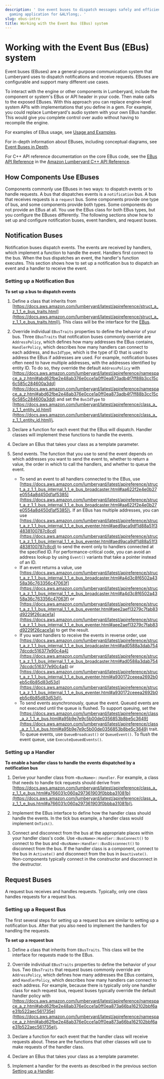 ```yaml
---
description: ' Use event buses to dispatch messages safely and efficiently in your
  gaming application for &ALYlong;. '
slug: ebus-intro
title: Working with the Event Bus (EBus) system
---
```

# Working with the Event Bus \(EBus\) system<a name="ebus-intro"></a>

Event buses \(EBuses\) are a general\-purpose communication system that Lumberyard uses to dispatch notifications and receive requests\. EBuses are configurable and support many different use cases\. 

To interact with the engine or other components in Lumberyard, include the component or system's EBus or API header in your code\. Then make calls to the exposed EBuses\. With this approach you can replace engine–level system APIs with implementations that you define in a gem\. For example, you could replace Lumberyard's audio system with your own EBus handler\. This would give you complete control over audio without having to recompile the engine\.

For examples of EBus usage, see [Usage and Examples](ebus-usage-and-examples.md)\. 

For in\-depth information about EBuses, including conceptual diagrams, see [Event Buses in Depth](ebus-in-depth.md)\. 

For C\+\+ API reference documentation on the core EBus code, see the [EBus API Reference](https://docs.aws.amazon.com/lumberyard/latest/apireference/EBus.html) in the [Amazon Lumberyard C\+\+ API Reference](https://docs.aws.amazon.com/lumberyard/latest/apireference/)\.

## How Components Use EBuses<a name="event-bus-intro-how-components-use-ebuses"></a>

Components commonly use EBuses in two ways: to dispatch events or to handle requests\. A bus that dispatches events is a `notification` bus\. A bus that receives requests is a `request` bus\. Some components provide one type of bus, and some components provide both types\. Some components do not provide an EBus at all\. You use the EBus class for both EBus types, but you configure the EBuses differently\. The following sections show how to set up and configure notification buses, event handlers, and request buses\.

## **Notification Buses**<a name="event-bus-intro-notification-buses"></a>

Notification buses dispatch events\. The events are received by handlers, which implement a function to handle the event\. Handlers first connect to the bus\. When the bus dispatches an event, the handler's function executes\. This section shows how to set up a notification bus to dispatch an event and a handler to receive the event\.

### Setting up a Notification Bus<a name="event-bus-intro-setting-up-a-notification-bus"></a>

**To set up a bus to dispatch events**

1. Define a class that inherits from [https://docs.aws.amazon.com/lumberyard/latest/apireference/struct_a_z_1_1_e_bus_traits.html](https://docs.aws.amazon.com/lumberyard/latest/apireference/struct_a_z_1_1_e_bus_traits.html)\. This class will be the interface for the [EBus](https://docs.aws.amazon.com/lumberyard/latest/apireference/class_a_z_1_1_e_bus.html)\.

1. Override individual `EBusTraits` properties to define the behavior of your bus\. Three `EBusTraits` that notification buses commonly override are `AddressPolicy`, which defines how many addresses the EBus contains, `HandlerPolicy`, which describes how many handlers can connect to each address, and `BusIdType`, which is the type of ID that is used to address the EBus if addresses are used\. For example, notification buses often need to have multiple addresses, with the addresses identified by entity ID\. To do so, they override the default `AddressPolicy` with [https://docs.aws.amazon.com/lumberyard/latest/apireference/namespace_a_z.html#abd62fbe2e48ab376e0cce1a0ff0ea873adb4f7ff88b3cc15c6c585c284600a3dd](https://docs.aws.amazon.com/lumberyard/latest/apireference/namespace_a_z.html#abd62fbe2e48ab376e0cce1a0ff0ea873adb4f7ff88b3cc15c6c585c284600a3dd) and set the `BusIdType` to [https://docs.aws.amazon.com/lumberyard/latest/apireference/class_a_z_1_1_entity_id.html](https://docs.aws.amazon.com/lumberyard/latest/apireference/class_a_z_1_1_entity_id.html)\.

1. Declare a function for each event that the EBus will dispatch\. Handler classes will implement these functions to handle the events\.

1. Declare an EBus that takes your class as a template parameter\.

1. Send events\. The function that you use to send the event depends on which addresses you want to send the event to, whether to return a value, the order in which to call the handlers, and whether to queue the event\.
   + To send an event to all handlers connected to the EBus, use [https://docs.aws.amazon.com/lumberyard/latest/apireference/struct_a_z_1_1_bus_internal_1_1_e_bus_broadcaster.html#aa622f2e4e0b27e0554a8d450d1af5385](https://docs.aws.amazon.com/lumberyard/latest/apireference/struct_a_z_1_1_bus_internal_1_1_e_bus_broadcaster.html#aa622f2e4e0b27e0554a8d450d1af5385)\. If an EBus has multiple addresses, you can use [https://docs.aws.amazon.com/lumberyard/latest/apireference/struct_a_z_1_1_bus_internal_1_1_e_bus_eventer.html#aed9aca9df1d88a51f34838100787c8cd](https://docs.aws.amazon.com/lumberyard/latest/apireference/struct_a_z_1_1_bus_internal_1_1_e_bus_eventer.html#aed9aca9df1d88a51f34838100787c8cd) to send the event only to handlers connected at the specified ID\. For performance\-critical code, you can avoid an address lookup by using `Event()` variants that take a pointer instead of an ID\.
   + If an event returns a value, use [https://docs.aws.amazon.com/lumberyard/latest/apireference/struct_a_z_1_1_bus_internal_1_1_e_bus_broadcaster.html#a4d3c8f6502a4358a36c763356c47063f](https://docs.aws.amazon.com/lumberyard/latest/apireference/struct_a_z_1_1_bus_internal_1_1_e_bus_broadcaster.html#a4d3c8f6502a4358a36c763356c47063f) or [https://docs.aws.amazon.com/lumberyard/latest/apireference/struct_a_z_1_1_bus_internal_1_1_e_bus_eventer.html#aee2aef13279c7fab83d9229f26cace1a](https://docs.aws.amazon.com/lumberyard/latest/apireference/struct_a_z_1_1_bus_internal_1_1_e_bus_eventer.html#aee2aef13279c7fab83d9229f26cace1a) to get the result\.
   + If you want handlers to receive the events in reverse order, use [https://docs.aws.amazon.com/lumberyard/latest/apireference/struct_a_z_1_1_bus_internal_1_1_e_bus_broadcaster.html#ad0588a3dab7547dccdc516377e90c4a4](https://docs.aws.amazon.com/lumberyard/latest/apireference/struct_a_z_1_1_bus_internal_1_1_e_bus_broadcaster.html#ad0588a3dab7547dccdc516377e90c4a4) or [https://docs.aws.amazon.com/lumberyard/latest/apireference/struct_a_z_1_1_bus_internal_1_1_e_bus_eventer.html#a930172ceeea2692b0eb5c6b85d83d53d](https://docs.aws.amazon.com/lumberyard/latest/apireference/struct_a_z_1_1_bus_internal_1_1_e_bus_eventer.html#a930172ceeea2692b0eb5c6b85d83d53d)\.
   + To send events asynchronously, queue the event\. Queued events are not executed until the queue is flushed\. To support queuing, set the [https://docs.aws.amazon.com/lumberyard/latest/apireference/class_a_z_1_1_e_bus.html#a95b9e7e9c5b00de0356853b8be5c3649](https://docs.aws.amazon.com/lumberyard/latest/apireference/class_a_z_1_1_e_bus.html#a95b9e7e9c5b00de0356853b8be5c3649) trait\. To queue events, use `QueueBroadcast()` or `QueueEvent()`\. To flush the event queue, use `ExecuteQueuedEvents()`\.

### Setting up a Handler<a name="event-bus-intro-setting-up-a-handler"></a>

**To enable a handler class to handle the events dispatched by a notification bus**

1. Derive your handler class from `<BusName>::Handler`\. For example, a class that needs to handle tick requests should derive from [https://docs.aws.amazon.com/lumberyard/latest/apireference/class_a_z_1_1_e_bus.html#a766031c060a297361903f0bbba31081b](https://docs.aws.amazon.com/lumberyard/latest/apireference/class_a_z_1_1_e_bus.html#a766031c060a297361903f0bbba31081b)\.

1. Implement the EBus interface to define how the handler class should handle the events\. In the tick bus example, a handler class would implement `OnTick()`\.

1. Connect and disconnect from the bus at the appropriate places within your handler class's code\. Use `<BusName>:Handler::BusConnect()` to connect to the bus and `<BusName>:Handler::BusDisconnect()` to disconnect from the bus\. If the handler class is a component, connect to the bus in `Activate()` and disconnect from the bus in `Deactivate()`\. Non\-components typically connect in the constructor and disconnect in the destructor\.

## **Request Buses**<a name="event-bus-intro-request-buses"></a>

A request bus receives and handles requests\. Typically, only one class handles requests for a request bus\.

### Setting up a Request Bus<a name="event-bus-intro-setting-up-a-request-bus"></a>

The first several steps for setting up a request bus are similar to setting up a notification bus\. After that you also need to implement the handlers for handling the requests\.

**To set up a request bus**

1. Define a class that inherits from `EBusTraits`\. This class will be the interface for requests made to the EBus\.

1. Override individual `EBusTraits` properties to define the behavior of your bus\. Two `EBusTraits` that request buses commonly override are `AddressPolicy`, which defines how many addresses the EBus contains, and `HandlerPolicy`, which describes how many handlers can connect to each address\. For example, because there is typically only one handler class for each request bus, request buses typically override the default handler policy with [https://docs.aws.amazon.com/lumberyard/latest/apireference/namespace_a_z.html#abd62fbe2e48ab376e0cce1a0ff0ea873a66ba162102bbf6ae31b522aec561735e](https://docs.aws.amazon.com/lumberyard/latest/apireference/namespace_a_z.html#abd62fbe2e48ab376e0cce1a0ff0ea873a66ba162102bbf6ae31b522aec561735e)\.

1. Declare a function for each event that the handler class will receive requests about\. These are the functions that other classes will use to make requests of the handler class\.

1. Declare an EBus that takes your class as a template parameter\.

1. Implement a handler for the events as described in the previous section [Setting up a Handler](#event-bus-intro-setting-up-a-handler)\.